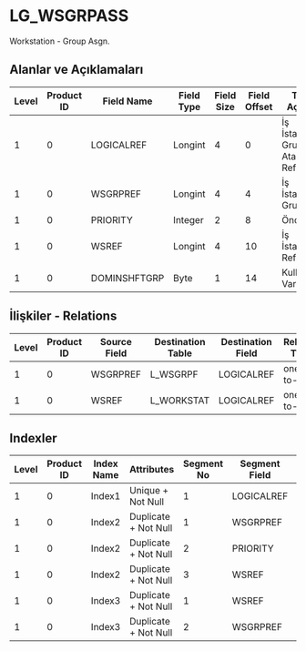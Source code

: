 # LG_WSGRPASS

Workstation - Group Asgn.

## Alanlar ve Açıklamaları

| Level | Product ID | Field Name | Field Type | Field Size | Field Offset | Türkçe Açıklama | Expression |
| ----- | ---------- | ---------- | ---------- | ---------- | ------------ | --------------- | ---------- |
| 1 | 0 | LOGICALREF | Longint | 4 | 0 | İş İstasyonu Grup Ataması Ref. | Workstation - Group Assignment Logical Reference |
| 1 | 0 | WSGRPREF | Longint | 4 | 4 | İş İstasyonu Grubu Ref. | Workstation Group Reference |
| 1 | 0 | PRIORITY | Integer | 2 | 8 | Öncelik | Priority |
| 1 | 0 | WSREF | Longint | 4 | 10 | İş İstasyonu Ref. | Workstation Reference |
| 1 | 0 | DOMINSHFTGRP | Byte | 1 | 14 | Kullanılacak Vardiya | Its Shift Will Be Used |

## İlişkiler - Relations

| Level | Product ID | Source Field | Destination Table | Destination Field | Relation Type | Extra Condition |
| ----- | ---------- | ------------ | ---------------- | ---------------- | ------------- | --------------- |
| 1 | 0 | WSGRPREF | L_WSGRPF | LOGICALREF | one-to-one |  |
| 1 | 0 | WSREF | L_WORKSTAT | LOGICALREF | one-to-one |  |

## Indexler

| Level | Product ID | Index Name | Attributes | Segment No | Segment Field | Sense |
| ----- | ---------- | ---------- | ---------- | ---------- | ------------- | ----- |
| 1 | 0 | Index1 | Unique + Not Null | 1 | LOGICALREF | Ascending |
| 1 | 0 | Index2 | Duplicate + Not Null | 1 | WSGRPREF | Ascending |
| 1 | 0 | Index2 | Duplicate + Not Null | 2 | PRIORITY | Ascending |
| 1 | 0 | Index2 | Duplicate + Not Null | 3 | WSREF | Ascending |
| 1 | 0 | Index3 | Duplicate + Not Null | 1 | WSREF | Ascending |
| 1 | 0 | Index3 | Duplicate + Not Null | 2 | WSGRPREF | Ascending |
